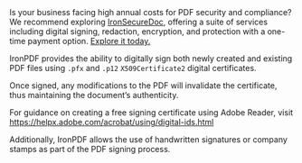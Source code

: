<div class="alert alert-info iron-variant-1" role="alert">
	Is your business facing high annual costs for PDF security and compliance? We recommend exploring <a href="https://ironsoftware.com/enterprise/securedoc/">IronSecureDoc</a>, offering a suite of services including digital signing, redaction, encryption, and protection with a one-time payment option. <a href="https://ironsoftware.com/enterprise/securedoc/docs/">Explore it today.</a>
</div>

IronPDF provides the ability to digitally sign both newly created and existing PDF files using `.pfx` and `.p12` `X509Certificate2` digital certificates.

Once signed, any modifications to the PDF will invalidate the certificate, thus maintaining the document’s authenticity.

For guidance on creating a free signing certificate using Adobe Reader, visit <https://helpx.adobe.com/acrobat/using/digital-ids.html>

Additionally, IronPDF allows the use of handwritten signatures or company stamps as part of the PDF signing process.